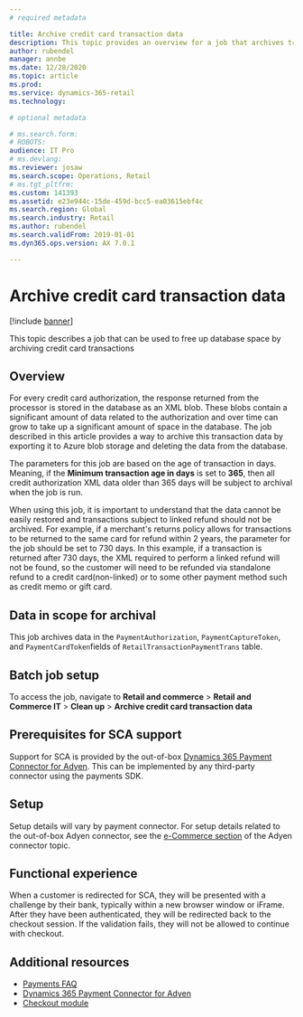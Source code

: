 ```yaml
---
# required metadata

title: Archive credit card transaction data
description: This topic provides an overview for a job that archives transaction data to free up database space.
author: rubendel
manager: annbe
ms.date: 12/28/2020
ms.topic: article
ms.prod: 
ms.service: dynamics-365-retail
ms.technology: 

# optional metadata

# ms.search.form: 
# ROBOTS: 
audience: IT Pro
# ms.devlang: 
ms.reviewer: josaw
ms.search.scope: Operations, Retail
# ms.tgt_pltfrm: 
ms.custom: 141393
ms.assetid: e23e944c-15de-459d-bcc5-ea03615ebf4c
ms.search.region: Global
ms.search.industry: Retail
ms.author: rubendel
ms.search.validFrom: 2019-01-01
ms.dyn365.ops.version: AX 7.0.1

---
```


# Archive credit card transaction data


[!include [banner](../includes/banner.md)]

This topic describes a job that can be used to free up database space by archiving credit card transactions

## Overview

For every credit card authorization, the response returned from the processor is stored in the database as an XML blob. These blobs contain a significant amount of data related to the authorization and over time can grow to take up a significant amount of space in the database. The job described in this article provides a way to archive this transaction data by exporting it to Azure blob storage and deleting the data from the database. 

The parameters for this job are based on the age of transaction in days. Meaning, if the **Minimum transaction age in days** is set to **365**, then all credit authorization XML data older than 365 days will be subject to archival when the job is run. 

When using this job, it is important to understand that the data cannot be easily restored and transactions subject to linked refund should not be archived. For example, if a merchant's returns policy allows for transactions to be returned to the same card for refund within 2 years, the parameter for the job should be set to 730 days. In this example, if a transaction is returned after 730 days, the XML required to perform a linked refund will not be found, so the customer will need to be refunded via standalone refund to a credit card(non-linked) or to some other payment method such as credit memo or gift card. 

## Data in scope for archival

This job archives data in the `PaymentAuthorization`, `PaymentCaptureToken`, and `PaymentCardToken`fields of `RetailTransactionPaymentTrans` table. 

## Batch job setup

To access the job, navigate to **Retail and commerce** > **Retail and Commerce IT** > **Clean up** > **Archive credit card transaction data**

## Prerequisites for SCA support

Support for SCA is provided by the out-of-box [Dynamics 365 Payment Connector for Adyen](https://docs.microsoft.com/dynamics365/commerce/dev-itpro/adyen-connector?tabs=8-1-3). This can be implemented by any third-party connector using the payments SDK.

## Setup

Setup details will vary by payment connector. For setup details related to the out-of-box Adyen connector, see the [e-Commerce section](https://docs.microsoft.com/dynamics365/commerce/dev-itpro/adyen-connector?tabs=8-1-3#e-commerce) of the Adyen connector topic. 

## Functional experience

When a customer is redirected for SCA, they will be presented with a challenge by their bank, typically within a new browser window or iFrame. After they have been authenticated, they will be redirected back to the checkout session. If the validation fails, they will not be allowed to continue with checkout. 

## Additional resources

- [Payments FAQ](https://docs.microsoft.com/dynamics365/unified-operations/retail/dev-itpro/payments-retail)
- [Dynamics 365 Payment Connector for Adyen](https://docs.microsoft.com/dynamics365/commerce/dev-itpro/adyen-connector?tabs=8-1-3)
- [Checkout module](https://docs.microsoft.com/dynamics365/commerce/add-checkout-module)

